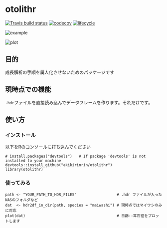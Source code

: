 # otolithr
[![Travis build status](https://travis-ci.org/kikirinrin/otolithr.svg?branch=master)](https://travis-ci.org/kikirinrin/otolithr)
[![codecov](https://codecov.io/gh/kikirinrin/otolithr/branch/master/graph/badge.svg)](https://codecov.io/gh/kikirinrin/otolithr)
[![lifecycle](https://img.shields.io/badge/lifecycle-experimental-orange.svg)](https://www.tidyverse.org/lifecycle/#experimental)

![example](https://gist.githubusercontent.com/akikirinrin/1949f96742cbd8ba4396cf57657888d0/raw/9bccbc1e775c5fa16fbe4d5ecfb79a00fe551a52/example.png)

![plot](https://gist.githubusercontent.com/akikirinrin/1949f96742cbd8ba4396cf57657888d0/raw/9bccbc1e775c5fa16fbe4d5ecfb79a00fe551a52/plot.png)

## 目的
成長解析の手順を属人化させないためのパッケージです

## 現時点での機能
`.hdr`ファイルを直接読み込んでデータフレームを作ります。それだけです。

## 使い方

### インストール
以下をRのコンソールに打ち込んでください
```
# install.packages("devtools")   # If package 'devtools' is not installed to your machine
devtools::install_github("akikirinrin/otolithr")
library(otolithr)
```
### 使ってみる
```
path <- "YOUR_PATH_TO_HDR_FILES"                  # .hdr ファイルが入ったNASのフォルダなど
dat  <- hdr2df_in_dir(path, species = "maiwashi") # 現時点ではマイワシのみに対応
plot(dat)                                         # 日齢--耳石径をプロットします
```
